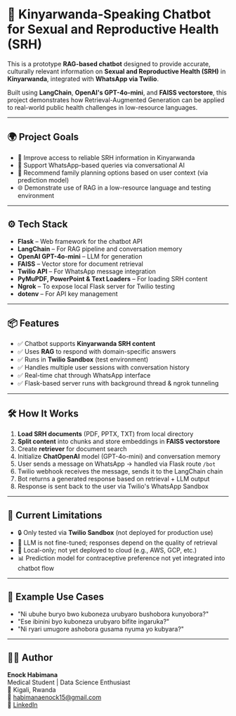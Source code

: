 # 🤖 Kinyarwanda-Speaking Chatbot for Sexual and Reproductive Health (SRH)

This is a prototype **RAG-based chatbot** designed to provide accurate, culturally relevant information on **Sexual and Reproductive Health (SRH)** in **Kinyarwanda**, integrated with **WhatsApp via Twilio**.

Built using **LangChain**, **OpenAI's GPT-4o-mini**, and **FAISS vectorstore**, this project demonstrates how Retrieval-Augmented Generation can be applied to real-world public health challenges in low-resource languages.

---

## 🌍 Project Goals

- 📲 Improve access to reliable SRH information in Kinyarwanda
- 💬 Support WhatsApp-based queries via conversational AI
- 🧠 Recommend family planning options based on user context (via prediction model)
- 🌐 Demonstrate use of RAG in a low-resource language and testing environment

---

## ⚙️ Tech Stack

- **Flask** – Web framework for the chatbot API  
- **LangChain** – For RAG pipeline and conversation memory  
- **OpenAI GPT-4o-mini** – LLM for generation  
- **FAISS** – Vector store for document retrieval  
- **Twilio API** – For WhatsApp message integration  
- **PyMuPDF, PowerPoint & Text Loaders** – For loading SRH content  
- **Ngrok** – To expose local Flask server for Twilio testing  
- **dotenv** – For API key management

---

## 📦 Features

- ✅ Chatbot supports **Kinyarwanda SRH content**
- ✅ Uses **RAG** to respond with domain-specific answers  
- ✅ Runs in **Twilio Sandbox** (test environment)  
- ✅ Handles multiple user sessions with conversation history  
- ✅ Real-time chat through WhatsApp interface  
- ✅ Flask-based server runs with background thread & ngrok tunneling  

---

## 🛠️ How It Works

1. **Load SRH documents** (PDF, PPTX, TXT) from local directory  
2. **Split content** into chunks and store embeddings in **FAISS vectorstore**  
3. Create **retriever** for document search  
4. Initialize **ChatOpenAI** model (GPT-4o-mini) and conversation memory  
5. User sends a message on WhatsApp → handled via Flask route `/bot`  
6. Twilio webhook receives the message, sends it to the LangChain chain  
7. Bot returns a generated response based on retrieval + LLM output  
8. Response is sent back to the user via Twilio's WhatsApp Sandbox

---

## 🧪 Current Limitations

- 🔒 Only tested via **Twilio Sandbox** (not deployed for production use)  
- 🧠 LLM is not fine-tuned; responses depend on the quality of retrieval  
- 💾 Local-only; not yet deployed to cloud (e.g., AWS, GCP, etc.)  
- 📊 Prediction model for contraceptive preference not yet integrated into chatbot flow  

---

## 📍 Example Use Cases

- "Ni ubuhe buryo bwo kuboneza urubyaro bushobora kunyobora?"  
- "Ese ibinini byo kuboneza urubyaro bifite ingaruka?"  
- "Ni ryari umugore ashobora gusama nyuma yo kubyara?"

---

## 🧑‍💻 Author

**Enock Habimana**  
Medical Student | Data Science Enthusiast  
📍 Kigali, Rwanda  
📧 habimanaenock15@gmail.com  
🔗 [LinkedIn](https://www.linkedin.com/in/enockh)





